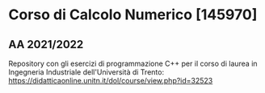 # Corso di Calcolo Numerico  [145970] 

## AA 2021/2022

Repository con gli esercizi di programmazione C++ per il corso di laurea in Ingegneria Industriale dell'Università di Trento:
https://didatticaonline.unitn.it/dol/course/view.php?id=32523
